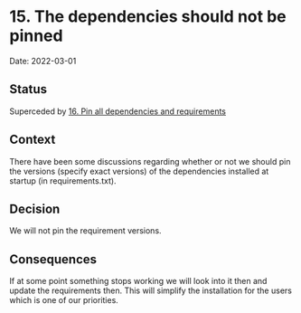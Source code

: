 # 15. The dependencies should not be pinned

Date: 2022-03-01

## Status

Superceded by [16. Pin all dependencies and requirements](0016-pin-all-dependencies-and-requirements.md)

## Context

There have been some discussions regarding whether or not we should pin the versions (specify exact versions) of the dependencies installed at startup (in requirements.txt).

## Decision

We will not pin the requirement versions.

## Consequences

If at some point something stops working we will look into it then and update the requirements then. This will simplify the installation for the users which is one of our priorities.
